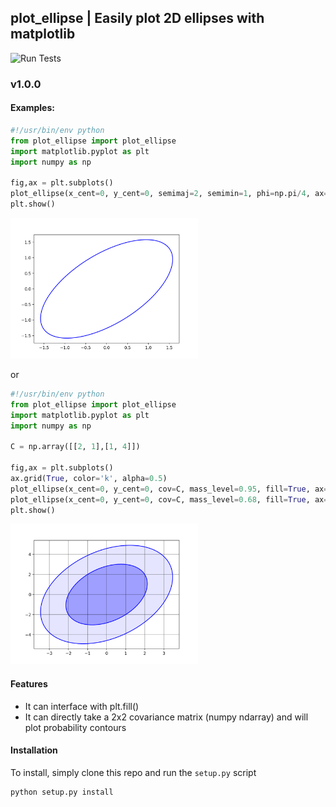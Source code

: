 ## plot_ellipse | Easily plot 2D ellipses with matplotlib

![Run Tests](https://github.com/nkern/plot_ellipse/workflows/Run%20Tests/badge.svg)

### v1.0.0

#### Examples:
```python
#!/usr/bin/env python
from plot_ellipse import plot_ellipse
import matplotlib.pyplot as plt
import numpy as np

fig,ax = plt.subplots()
plot_ellipse(x_cent=0, y_cent=0, semimaj=2, semimin=1, phi=np.pi/4, ax=ax)
plt.show()
```
<img src="data/fig1.png" width=300px />

or

```python
#!/usr/bin/env python
from plot_ellipse import plot_ellipse
import matplotlib.pyplot as plt
import numpy as np

C = np.array([[2, 1],[1, 4]])

fig,ax = plt.subplots()
ax.grid(True, color='k', alpha=0.5)
plot_ellipse(x_cent=0, y_cent=0, cov=C, mass_level=0.95, fill=True, ax=ax, fill_kwargs={'alpha':0.1,'c':'b'})
plot_ellipse(x_cent=0, y_cent=0, cov=C, mass_level=0.68, fill=True, ax=ax, fill_kwargs={'alpha':0.3,'c':'b'})
plt.show()
```
<img src="data/fig2.png" width=300px />


#### Features
- It can interface with plt.fill()
- It can directly take a 2x2 covariance matrix (numpy ndarray) and will plot probability contours

#### Installation
To install, simply clone this repo and run the `setup.py` script
```bash
python setup.py install
```
